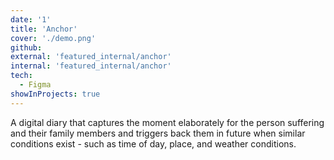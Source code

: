 ```yaml
---
date: '1'
title: 'Anchor'
cover: './demo.png'
github: 
external: 'featured_internal/anchor'
internal: 'featured_internal/anchor'
tech:
  - Figma
showInProjects: true
---
```


A digital diary that captures the moment elaborately for the person suffering and their family members and triggers back them in future when similar conditions exist - such as time of day, place, and weather conditions.
